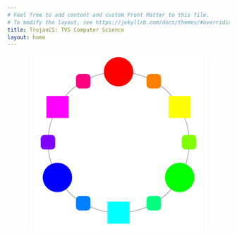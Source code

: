 ```yaml
---
# Feel free to add content and custom Front Matter to this file.
# To modify the layout, see https://jekyllrb.com/docs/themes/#overriding-theme-defaults
title: TrojanCS: TVS Computer Science
layout: home
---
```

<center><img width="400" src="/assets/images/top.png"></center>
